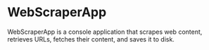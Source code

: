 # WebScraperApp
WebScraperApp is a console application that scrapes web content, retrieves URLs, fetches their content, and saves it to disk.

